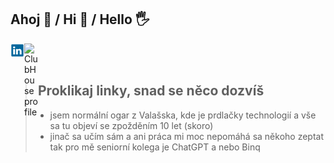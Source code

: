 ## Ahoj 🤗 / Hi 👋 / Hello 🖐

<p>

<a href="https://www.linkedin.com/in/ypsilonx/" target="new">
  <img align="left" alt="Ypsix's LinkedIn" width="22px" src="img/logo-linkedin-icon-1536.png" />
</a>
<a href="https://www.clubhouse.com/@ypsilonx" target="new">
  <img align="left" alt="ClubHouse profile" width="22px" src="https://upload.wikimedia.org/wikipedia/commons/thumb/c/c3/Clubhouse_App_Logo.svg/512px-Clubhouse_App_Logo.svg.png?20210726014702" />
</a>

</p>

<br>

<br>

<p>

> ## Proklikaj linky, snad se něco dozvíš
> - jsem normální ogar z Valašska, kde je prdlačky technologií a vše sa tu objeví se zpožděním 10 let (skoro)
> - jinač sa učím sám a ani práca mi moc nepomáhá sa někoho zeptat tak pro mě seniorní kolega je ChatGPT a nebo Binq

</p>
